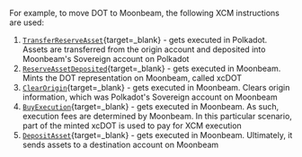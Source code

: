 For example, to move DOT to Moonbeam, the following XCM instructions are used:

1. [`TransferReserveAsset`](/builders/interoperability/xcm/core-concepts/instructions/#transfer-reserve-asset){target=\_blank} - gets executed in Polkadot. Assets are transferred from the origin account and deposited into Moonbeam's Sovereign account on Polkadot
2. [`ReserveAssetDeposited`](/builders/interoperability/xcm/core-concepts/instructions/#reserve-asset-deposited){target=\_blank} - gets executed in Moonbeam. Mints the DOT representation on Moonbeam, called xcDOT
3. [`ClearOrigin`](/builders/interoperability/xcm/core-concepts/instructions/#clear-origin){target=\_blank} - gets executed in Moonbeam. Clears origin information, which was Polkadot's Sovereign account on Moonbeam
4. [`BuyExecution`](/builders/interoperability/xcm/core-concepts/instructions/#buy-execution){target=\_blank} - gets executed in Moonbeam. As such, execution fees are determined by Moonbeam. In this particular scenario, part of the minted xcDOT is used to pay for XCM execution
5. [`DepositAsset`](/builders/interoperability/xcm/core-concepts/instructions/#deposit-asset){target=\_blank} - gets executed in Moonbeam. Ultimately, it sends assets to a destination account on Moonbeam
